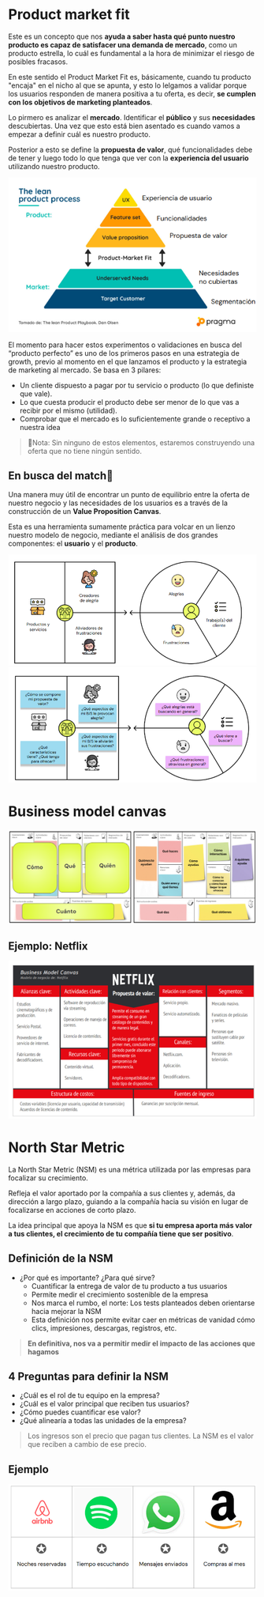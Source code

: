 # Product market fit
Este es un concepto que nos **ayuda a saber hasta qué punto nuestro producto es capaz de satisfacer una demanda de mercado**, como un producto estrella, lo cuál es fundamental a la hora de minimizar el riesgo de posibles fracasos. 

En este sentido el Product Market Fit es, básicamente, cuando tu producto "encaja" en el nicho al que se apunta, y esto lo lelgamos a validar porque los usuarios responden de manera positiva a tu oferta, es decir, **se cumplen con los objetivos de marketing planteados**. 

Lo pirmero es analizar el **mercado**. Identificar el **público** y sus **necesidades** descubiertas. Una vez que esto está bien asentado es cuando vamos a empezar a definir cuál es nuestro producto. 

Posterior a esto se define la **propuesta de valor**, qué funcionalidades debe de tener y luego todo lo que tenga que ver con la **experiencia del usuario** utilizando nuestro producto. 

<div align="center"> <img src="./img/image-1.png" alt="Product market fit"> </div>

El momento para hacer estos experimentos o validaciones en busca del “producto perfecto” es uno de los primeros pasos en una estrategia de growth, previo al momento en el que lanzamos el producto y la estrategia de marketing al mercado. 
Se basa en 3 pilares: 
- Un cliente dispuesto a pagar por tu servicio o producto (lo que definiste que vale).
- Lo que cuesta producir el producto debe ser menor de lo que vas a recibir por el mismo (utilidad).
- Comprobar que el mercado es lo suficientemente grande o receptivo a nuestra idea

> 📌Nota: Sin ninguno de estos elementos, estaremos construyendo una oferta que no tiene ningún sentido.

## En busca del match🧩
Una manera muy útil de encontrar un punto de equilibrio entre la oferta de nuestro negocio y las necesidades de los usuarios es a  través de la construcción de un **Value Proposition Canvas**.

Esta es una herramienta sumamente práctica para volcar en un lienzo nuestro modelo de negocio, mediante el análisis de dos grandes componentes: el **usuario** y el **producto**.

<div align="center"> <img src="./img/image-2.png" alt="Product market fit"> </div>
<div align="center"> <img src="./img/image-3.png" alt="Product market fit"> </div>

# Business model canvas
<div align="center"> <img src="./img/image-7.png" alt="Business model canvas"> </div>

## Ejemplo: Netflix
<div align="center"> <img src="./img/image-8.png" alt="Business model canvas"> </div>

# North Star Metric
La North Star Metric (NSM) es una métrica utilizada por las empresas para focalizar su crecimiento.

Refleja el valor aportado por la compañía a sus clientes y, además, da dirección a largo plazo, guiando a la compañía hacia su visión en lugar de focalizarse en acciones de corto plazo.

La idea principal que apoya la NSM es que **si tu empresa aporta más valor a tus clientes, el crecimiento de tu compañía tiene que ser positivo**.

## Definición de la NSM
- ¿Por qué es importante? ¿Para qué sirve?
    - Cuantificar la entrega de valor de tu producto a tus usuarios
    - Permite medir el crecimiento sostenible de la empresa
    - Nos marca el rumbo, el norte: Los tests planteados deben orientarse hacia mejorar la NSM
    - Esta definición nos permite evitar caer en métricas de vanidad cómo clics, impresiones, descargas, registros, etc.

> **En definitiva, nos va a permitir medir el impacto de las acciones que hagamos**

## 4 Preguntas para definir la NSM
- ¿Cuál es el rol de tu equipo en la empresa?
- ¿Cuál es el valor principal que reciben tus usuarios?
- ¿Cómo puedes cuantificar ese valor?
- ¿Qué alinearía a todas las unidades de la empresa?

> Los ingresos son el precio que pagan tus clientes. La NSM es el valor que reciben a cambio de ese precio.

## Ejemplo
<div align="center"> <img src="./img/image-9.png" alt="NSM"> </div>